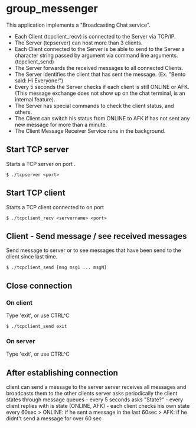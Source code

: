 # group_messenger
This application implements a "Broadcasting Chat service".
- Each Client (tcpclient_recv) is connected to the Server via TCP/IP.
- The Server (tcpserver) can host more than 3 clients. 
- Each Client connected to the Server is be able to send to the Server a character string passed by argument via command line arguments. (tcpclient_send)
- The Server forwards the received messages to all connected Clients.
- The Server identifies the client that has sent the message. (Ex. "Bento said: Hi Everyone!")
- Every 5 seconds the Server checks if each client is still ONLINE or AFK. (This message exchange does not show up on the chat terminal, is an internal feature).
- The Server has special commands to check the client status, and others.
- The Client can switch his status from ONLINE to AFK if has not sent any new message for more than a minute.
- The Client Message Receiver Service runs in the background. 
    
## Start TCP server
Starts a TCP server on port <port>.
```shell
$ ./tcpserver <port>
```
## Start TCP client
Starts a TCP client connected to <servername> on port <port>
```shell
$ ./tcpclient_recv <servername> <port>
```
## Client - Send message / see received messages
Send message to server or to see messages that have been send to the client since last time.
```shell
$ ./tcpclient_send [msg msg1 ... msgN]
```
## Close connection
### On client
Type 'exit', or use CTRL^C 
```shell
$ ./tcpclient_send exit
```
### On server
Type 'exit', or use CTRL^C

## After establishing connection
client can send a message to the server
server receives all messages and broadcasts them to the other clients
server asks periodically the client states through message queues
	- every 5 seconds asks "State?"
	- every client replies with is state (ONLINE, AFK)
	- each client checks his own state every 60sec
		> ONLINE: if he sent a message in the last 60sec
		> AFK: if he didnt't send a message for over 60 sec